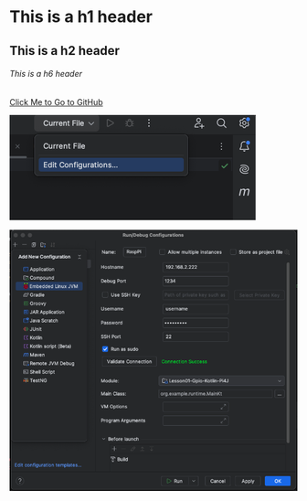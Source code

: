 # This is a h1 header


## This is a h2 header


###### This is a h6 header

[Click Me to Go to GitHub](http://github.com)


![screenshot](readme/readme01.png)


![screenshot](readme/readme02.png)
